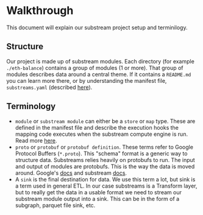 # Walkthrough

This document will explain our substream project setup and terminilogy.

## Structure

Our project is made up of substream modules. Each directory (for example `./eth-balance`) contains a group of modules (1 or more). That group of modules describes data around a central theme. If it contains a `README.md` you can learn more there, or by understanding the manifest file, `substreams.yaml` (described [here](https://substreams.streamingfast.io/developers-guide/creating-your-manifest)).

## Terminology

- `module` or `substream module` can either be a `store` or `map` type. These are defined in the manifest file and describe the execution hooks the mapping code executes when the substream compute engine is run. Read more [here](https://substreams.streamingfast.io/concepts-and-fundamentals/modules).
- `proto` or `protobuf` or `protobuf definition`. These terms refer to Google Protocol Buffers (`*.proto`). This "schema" format is a generic way to structure data. Substreams relies heavily on protobufs to run. The input and output of modules are protobufs. This is the way the data is moved around. Google's [docs](https://developers.google.com/protocol-buffers) and substream [docs](https://substreams.streamingfast.io/developers-guide/creating-protobuf-schemas).
- A `sink` is the final destination for data. We use this term a lot, but sink is a term used in general ETL. In our case substreams is a Transform layer, but to really get the data in a usable format we need to stream our substream module output into a sink. This can be in the form of a subgraph, parquet file sink, etc.

